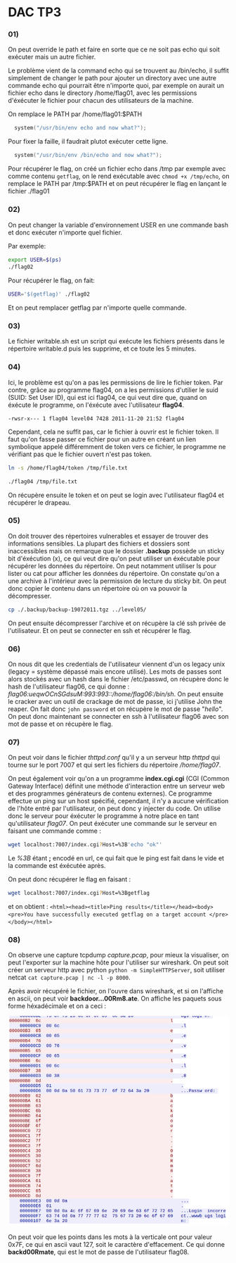 # DAC TP3

### 01)

On peut override le path et faire en sorte que ce ne soit pas echo qui soit exécuter mais un autre fichier.

Le problème vient de la command echo qui se trouvent au /bin/echo,
il suffit simplement de changer le path pour ajouter un directory avec une autre commande echo qui pourrait être n'importe quoi, par exemple on aurait un fichier echo dans le directory /home/flag01, avec les permissions d'éxécuter le fichier pour chacun des utilisateurs de la machine.

On remplace le PATH par /home/flag01:$PATH

```c
  system("/usr/bin/env echo and now what?");
```

Pour fixer la faille, il faudrait plutot exécuter cette ligne.

```c
  system("/usr/bin/env /bin/echo and now what?");
```

Pour récupérer le flag, on créé un fichier echo dans /tmp par exemple avec comme contenu `getflag`, on le rend exécutable avec `chmod +x /tmp/echo`, on remplace le PATH par /tmp:$PATH et on peut récupérer le flag en lançant le fichier ./flag01

### 02)

On peut changer la variable d'environnement USER en une commande bash et donc exécuter n'importe quel fichier.

Par exemple:

```bash
export USER=$(ps)
./flag02
```

Pour récupérer le flag, on fait:

```bash
USER='$(getflag)' ./flag02
```

Et on peut remplacer getflag par n'importe quelle commande.

### 03)

Le fichier writable.sh est un script qui exécute les fichiers présents dans le répertoire writable.d puis les supprime, et ce toute les 5 minutes.

### 04)

Ici, le problème est qu'on a pas les permissions de lire le fichier token.
Par contre, grâce au programme flag04, on a les permissions d'utilier le suid (SUID: Set User ID), qui est ici flag04, ce qui veut dire que, quand on éxécute le programme, on l'éxécute avec l'utilisateur **flag04**.

```
-rwsr-x--- 1 flag04 level04 7428 2011-11-20 21:52 flag04
```

Cependant, cela ne suffit pas, car le fichier à ouvrir est le fichier token. Il faut qu'on fasse passer ce fichier pour un autre en créant un lien symbolique appelé différemment de token vers ce fichier, le programme ne vérifiant pas que le fichier ouvert n'est pas token.

```bash
ln -s /home/flag04/token /tmp/file.txt
```

```bash
./flag04 /tmp/file.txt
```

On récupère ensuite le token et on peut se login avec l'utilisateur flag04 et récupérer le drapeau.

### 05)

On doit trouver des répertoires vulnerables et essayer de trouver des informations sensibles.
La plupart des fichiers et dossiers sont inaccessibles mais on remarque que le dossier **.backup** possède un sticky bit d'éxécution (x), ce qui veut dire qu'on peut utiliser un éxécutable pour récupérer les données du répertoire.
On peut notamment utiliser ls pour lister ou cat pour afficher les données du répertoire.
On constate qu'on a une archive à l'intérieur avec la permission de lecture du sticky bit. On peut donc copier le contenu dans un répertoire où on va pouvoir la décompresser.
```bash
cp ./.backup/backup-19072011.tgz ../level05/
```

On peut ensuite décompresser l'archive et on récupère la clé ssh privée de l'utilisateur. Et on peut se connecter en ssh et récupérer le flag.

### 06)

On nous dit que les credentials de l'utilisateur viennent d'un os legacy unix (legacy = système dépassé mais encore utilisé).
Les mots de passes sont alors stockés avec un hash dans le fichier /etc/passwd, on récupère donc le hash de l'utilisateur flag06, ce qui donne :
*flag06:ueqwOCnSGdsuM:993:993::/home/flag06:/bin/sh*. On peut ensuite le cracker avec un outil de crackage de mot de passe, ici j'utilise John the reaper.
On fait donc `john password` et on récupère le mot de passe "*hello*".
On peut donc maintenant se connecter en ssh à l'utilisateur flag06 avec son mot de passe et on récupère le flag.

### 07)

On peut voir dans le fichier *thttpd.conf* qu'il y a un serveur http *thttpd* qui tourne sur le port 7007 et qui sert les fichiers du répertoire */home/flag07*.

On peut également voir qu'on a un programme **index.cgi.cgi** (CGI (Common Gateway Interface) définit une méthode d'interaction entre un serveur web et des programmes générateurs de contenu externes). Ce programme effectue un ping sur un host spécifié, cependant, il n'y a aucune vérification de l'hôte entré par l'utilisateur, on peut donc y injecter du code.
On utilise donc le serveur pour éxécuter le programme à notre place en tant qu'utilisateur *flag07*.
On peut éxécuter une commande sur le serveur en faisant une commande comme :
```bash
wget localhost:7007/index.cgi?Host=%3B'echo "ok"'
```
Le *%3B* étant **;** encodé en url, ce qui fait que le ping est fait dans le vide et la commande est éxécutée après.

On peut donc récupérer le flag en faisant :
```bash
wget localhost:7007/index.cgi?Host=%3Bgetflag
```
et on obtient : `<html><head><title>Ping results</title></head><body><pre>You have successfully executed getflag on a target account
</pre></body></html>`


### 08)

On observe une capture tcpdump *capture.pcap*, pour mieux la visualiser, on peut l'exporter sur la machine hôte pour l'utiliser sur wireshark.
On peut soit créer un serveur http avec python `python -m SimpleHTTPServer`, soit utiliser netcat `cat capture.pcap | nc -l -p 8000`.

Après avoir récupéré le fichier, on l'ouvre dans wireshark, et si on l'affiche en ascii, on peut voir **backdoor...00Rm8.ate**.
On affiche les paquets sous forme héxadécimale et on a ceci :

![tcpdump](./screenshots/wireshark_tcpdump.png)

On peut voir que les points dans les mots à la verticale ont pour valeur 0x7F, ce qui en ascii vaut 127, soit le caractère d'effacement. Ce qui donne **backd00Rmate**, qui est le mot de passe de l'utilisateur flag08.


